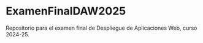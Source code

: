 # ExamenFinalDAW2025
Repositorio para el examen final de Despliegue de Aplicaciones Web, curso 2024-25.
